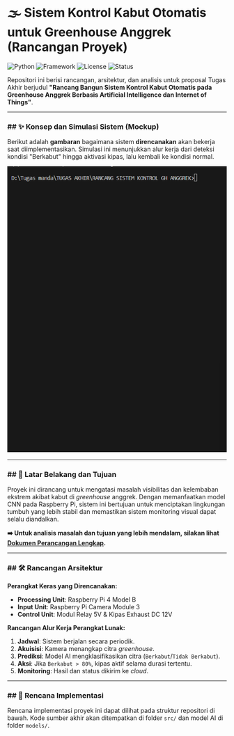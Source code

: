 # 🌫️ Sistem Kontrol Kabut Otomatis untuk Greenhouse Anggrek (Rancangan Proyek)

![Python](https://img.shields.io/badge/Python-3.9%2B-blue.svg)
![Framework](https://img.shields.io/badge/Framework-TensorFlow-orange.svg)
![License](https://img.shields.io/badge/License-MIT-green.svg)
![Status](https://img.shields.io/badge/Status-Tahap%20Perancangan-blue.svg)

Repositori ini berisi rancangan, arsitektur, dan analisis untuk proposal Tugas Akhir berjudul **"Rancang Bangun Sistem Kontrol Kabut Otomatis pada Greenhouse Anggrek Berbasis Artificial Intelligence dan Internet of Things"**.

---

### ## ✨ Konsep dan Simulasi Sistem (Mockup)

Berikut adalah **gambaran** bagaimana sistem **direncanakan** akan bekerja saat diimplementasikan. Simulasi ini menunjukkan alur kerja dari deteksi kondisi "Berkabut" hingga aktivasi kipas, lalu kembali ke kondisi normal.

![Simulasi Deteksi Kabut](assets/simulasi_mockup.gif)

---

### ## 📜 Latar Belakang dan Tujuan

Proyek ini dirancang untuk mengatasi masalah visibilitas dan kelembaban ekstrem akibat kabut di _greenhouse_ anggrek. Dengan memanfaatkan model CNN pada Raspberry Pi, sistem ini bertujuan untuk menciptakan lingkungan tumbuh yang lebih stabil dan memastikan sistem monitoring visual dapat selalu diandalkan.

**➡️ Untuk analisis masalah dan tujuan yang lebih mendalam, silakan lihat [Dokumen Perancangan Lengkap](docs/analisis_dan_metode.md).**

---

### ## 🛠️ Rancangan Arsitektur

**Perangkat Keras yang Direncanakan:**

- **Processing Unit**: Raspberry Pi 4 Model B
- **Input Unit**: Raspberry Pi Camera Module 3
- **Control Unit**: Modul Relay 5V & Kipas Exhaust DC 12V

**Rancangan Alur Kerja Perangkat Lunak:**

1.  **Jadwal**: Sistem berjalan secara periodik.
2.  **Akuisisi**: Kamera menangkap citra _greenhouse_.
3.  **Prediksi**: Model AI mengklasifikasikan citra (`Berkabut`/`Tidak Berkabut`).
4.  **Aksi**: Jika `Berkabut > 80%`, kipas aktif selama durasi tertentu.
5.  **Monitoring**: Hasil dan status dikirim ke _cloud_.

---

### ## 🚀 Rencana Implementasi

Rencana implementasi proyek ini dapat dilihat pada struktur repositori di bawah. Kode sumber akhir akan ditempatkan di folder `src/` dan model AI di folder `models/`.
